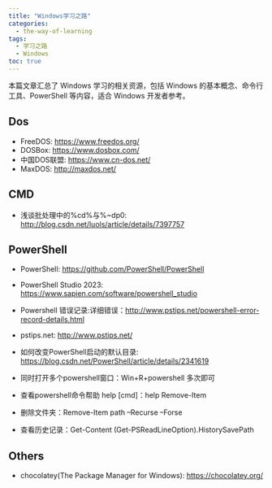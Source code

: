 ```yaml
---
title: "Windows学习之路"
categories:
  - the-way-of-learning
tags:
  - 学习之路
  - Windows
toc: true
---
```


本篇文章汇总了 Windows 学习的相关资源，包括 Windows 的基本概念、命令行工具、PowerShell 等内容，适合 Windows 开发者参考。

## Dos

* FreeDOS: <https://www.freedos.org/>
* DOSBox: <https://www.dosbox.com/>
* 中国DOS联盟: <https://www.cn-dos.net/>
* MaxDOS: <http://maxdos.net/>

## CMD

* 浅谈批处理中的%cd%与%~dp0: <http://blog.csdn.net/luols/article/details/7397757>

## PowerShell

* PowerShell: <https://github.com/PowerShell/PowerShell>
* PowerShell Studio 2023: <https://www.sapien.com/software/powershell_studio>
* Powershell 错误记录:详细错误：<http://www.pstips.net/powershell-error-record-details.html>
* pstips.net: <http://www.pstips.net/>
* 如何改变PowerShell启动的默认目录: <https://blog.csdn.net/PowerShell/article/details/2341619>

* 同时打开多个powershell窗口：Win+R+powershell 多次即可
* 查看powershell命令帮助 help [cmd]：help Remove-Item
* 删除文件夹：Remove-Item path –Recurse –Forse
* 查看历史记录：Get-Content (Get-PSReadLineOption).HistorySavePath

## Others

* chocolatey(The Package Manager for Windows): <https://chocolatey.org/>

